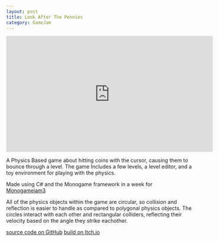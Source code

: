```yaml
---
layout: post
title: Look After The Pennies
category: GameJam
---
```


<iframe width="560" height="315" src="https://www.youtube.com/embed/qYYlcM9gg-c" title="YouTube video player" frameborder="0" allow="accelerometer; autoplay; clipboard-write; encrypted-media; gyroscope; picture-in-picture; web-share" allowfullscreen></iframe>

A Physics Based game about hitting coins with the cursor, causing them to bounce through a level. The game Includes a few levels, a level editor, and a toy environment for playing with the physics.

Made using C# and the Monogame framework in a week for [Monogamejam3](https://itch.io/jam/monogamejam-3)

<!-- more -->

All of the physics objects within the game are circular, so collision and reflection is easier to handle as compared to polygonal physics objects. The circles interact with each other and rectangular colliders, reflecting their velocity based on the angle they strike eachother. 

[source code on GitHub](https://github.com/NoamZeise/Look-After-The-Pennies)
[build on Itch.io](https://noamzeise.itch.io/look-after-the-pennies)

